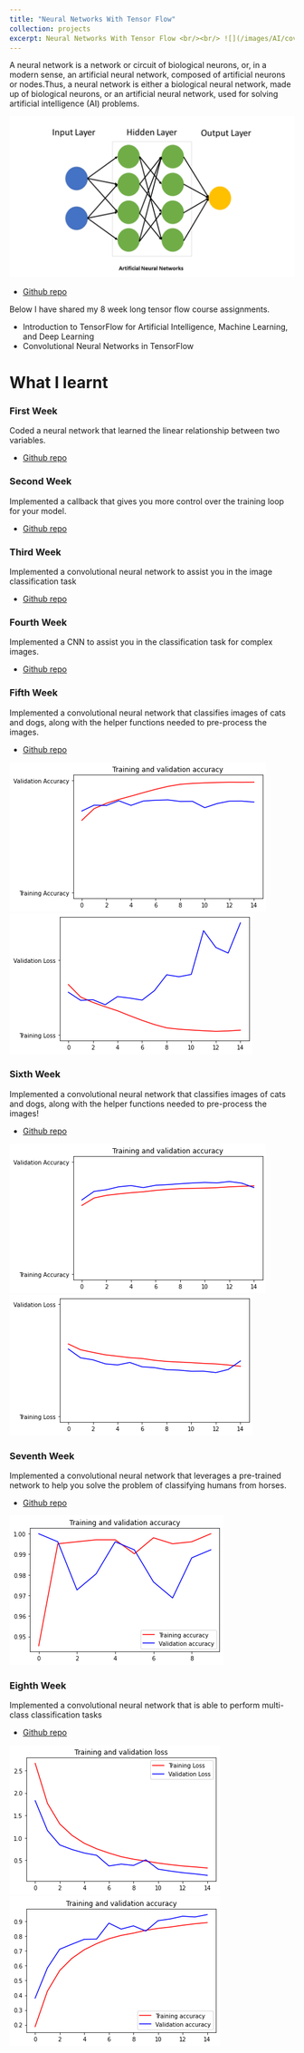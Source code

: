 ```yaml
---
title: "Neural Networks With Tensor Flow"
collection: projects
excerpt: Neural Networks With Tensor Flow <br/><br/> ![](/images/AI/coverpic.png)
---
```



A neural network is a network or circuit of biological neurons, or, in a modern sense, an artificial neural network, composed of artificial neurons or nodes.Thus, a neural network is either a biological neural network, made up of biological neurons, or an artificial neural network, used for solving artificial intelligence (AI) problems.

![](/images/AI/coverpic.png)

* [Github repo](https://github.com/MelDashti/ToDoList)

Below I have shared my 8 week long tensor flow course assignments. 
- Introduction to TensorFlow for Artificial Intelligence, Machine Learning, and Deep Learning 
- Convolutional Neural Networks in TensorFlow

# What I learnt


### First Week
Coded a neural network that learned the linear relationship between two variables.

* [Github repo](https://github.com/MelDashti/TensorFlowProjects/blob/master/w1-assignment/C1W1_Assignment.ipynb)


### Second Week
Implemented a callback that gives you more control over the training loop for your model.

* [Github repo](https://github.com/MelDashti/TensorFlowProjects/blob/master/w2-assignment/C1W2_Assignment.ipynb)

### Third Week
Implemented a convolutional neural network to assist you in the image classification task

* [Github repo](https://github.com/MelDashti/TensorFlowProjects/blob/master/w3-assingment/C1W3_Assignment.ipynb)

### Fourth Week
Implemented a CNN to assist you in the classification task for complex images.

* [Github repo](https://github.com/MelDashti/TensorFlowProjects/blob/master/w4-assingment/C1W4_Assignment.ipynb)


### Fifth Week
Implemented a convolutional neural network that classifies images of cats and dogs, along with the helper functions needed to pre-process the images.

* [Github repo](https://github.com/MelDashti/TensorFlowProjects/blob/master/C2W1_Assignment.ipynb)

![](/images/AI/image5.png)
![](/images/AI/image6.png)

### Sixth Week
Implemented a convolutional neural network that classifies images of cats and dogs, along with the helper functions needed to pre-process the images!

* [Github repo](https://github.com/MelDashti/TensorFlowProjects/blob/master/C2W2_Assignment.ipynb)

![](/images/AI/image7.png)
![](/images/AI/image8.png)


### Seventh Week
Implemented a convolutional neural network that leverages a pre-trained network to help you solve the problem of classifying humans from horses.

* [Github repo](https://github.com/MelDashti/TensorFlowProjects/blob/master/C2W3_Assignment.ipynb)

![](/images/AI/image3.png)


### Eighth Week
Implemented a convolutional neural network that is able to perform multi-class classification tasks

* [Github repo](https://github.com/MelDashti/TensorFlowProjects/blob/master/C2W4_Assignment.ipynb)

![](/images/AI/image1.png)
![](/images/AI/image2.png)




